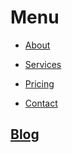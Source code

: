 # Menu



- [About](/about)
- [Services](/services)
- [Pricing](/pricing)

- [Contact](/contact)

## [Blog](/blog)
